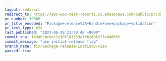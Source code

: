 ```yaml
---
layout: redirect
redirect_to: https://a8c-woo-test-reports.s3.amazonaws.com/public/pr/39008/e2e/index.html
pr_number: 39008
pr_title_encoded: "Package+release%3A+Handle+new+package+validation"
pr_test_type: e2e
last_published: "2023-06-28 21:48:48 +0000"
commit_sha: f43d6c0cbec1e38f161533a7fb16062f1ed4003f
commit_message: "use initial-release flag"
branch_name: fix/package-release-initial0-view
passed: true
---
```

